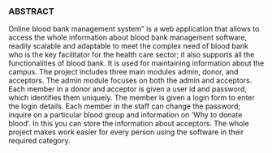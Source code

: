 <h3>ABSTRACT</h3>
Online blood bank management system” is a web application that allows to
access the whole information about blood bank management software, readily
scalable and adaptable to meet the complex need of blood bank who is the key
facilitator for the health care sector; it also supports all the functionalities of blood
bank. It is used for maintaining information about the campus. The project includes
three main modules admin, donor, and acceptors.
The admin module focuses on both the admin and acceptors. Each member in a
donor and acceptor is given a user id and password, which identifies them uniquely.
The member is given a login form to enter the login details.
Each member in the staff can change the password; inquire on a particular
blood group and information on ‘Why to donate blood’. In this you can store the
information about acceptors. The whole project makes work easier for every person
using the software in their required category.
